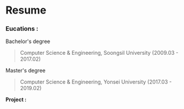 # Resume

### Eucations :

Bachelor's degree

> Computer Science & Engineering, Soongsil University (2009.03 - 2017.02)

Master's degree

> Computer Science & Engineering, Yonsei University (2017.03 - 2019.02)

**Project :**
